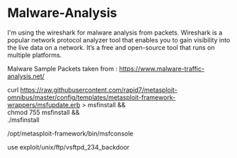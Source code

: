 # Malware-Analysis

I'm using the wireshark for malware analysis from packets. Wireshark is a popular network protocol analyzer tool that enables you to gain visibility into the live data on a network. It’s a free and open-source tool that runs on multiple platforms.

Malware Sample Packets taken from : https://www.malware-traffic-analysis.net/


curl https://raw.githubusercontent.com/rapid7/metasploit-omnibus/master/config/templates/metasploit-framework-wrappers/msfupdate.erb > msfinstall && \
  chmod 755 msfinstall && \
  ./msfinstall
  
  
  /opt/metasploit-framework/bin/msfconsole
  
  
  use exploit/unix/ftp/vsftpd_234_backdoor

